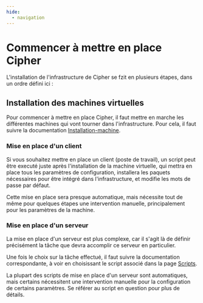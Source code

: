 ```yaml
---
hide:
  - navigation
---
```

# Commencer à mettre en place Cipher

L'installation de l'infrastructure de Cipher se fzit en plusieurs étapes, dans un ordre défini ici :

## Installation des machines virtuelles

Pour commencer à mettre en place Cipher, il faut mettre en marche les différentes machines qui vont tourner dans l'infrastructure. Pour cela, il faut suivre la documentation [Installation-machine](./installation-machine.md).

### Mise en place d'un client

Si vous souhaitez mettre en place un client (poste de travail), un script peut être executé juste après l'installation de la machine virtuelle, qui mettra en place tous les paramètres de configuration, installera les paquets nécessaires pour être intégré dans l'infrastructure, et modifie les mots de passe par défaut.

Cette mise en place sera presque automatique, mais nécessite tout de même pour quelques étapes une intervention manuelle, principalement pour les paramètres de la machine.

### Mise en place d'un serveur

La mise en place d'un serveur est plus complexe, car il s'agit là de définir précisément la tâche que devra accomplir ce serveur en particulier.

Une fois le choix sur la tâche effectué, il faut suivre la documentation correspondante, à voir en choisissant le script associé dans la page [Scripts](./scripts.md).

La plupart des scripts de mise en place d'un serveur sont automatiques, mais certains nécessitent une intervention manuelle pour la configuration de certains paramètres. Se référer au script en question pour plus de détails.
